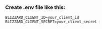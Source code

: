 ### Create .env file like this:
```
BLIZZARD_CLIENT_ID=your_client_id
BLIZZARD_CLIENT_SECRET=your_client_secret
```
